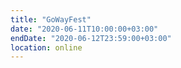 ```yaml
---
title: "GoWayFest"
date: "2020-06-11T10:00:00+03:00"
endDate: "2020-06-12T23:59:00+03:00"
location: online
---
```


